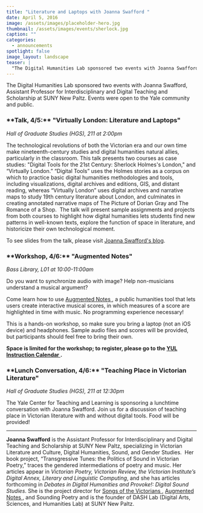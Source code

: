 ```yaml
---
title: "Literature and Laptops with Joanna Swafford "
date: April 5, 2016
image: /assets/images/placeholder-hero.jpg
thumbnail: /assets/images/events/sherlock.jpg
caption: ""
categories: 
  - announcements
spotlight: false 
image_layout: landscape
teaser: |
  "The Digital Humanities Lab sponsored two events with Joanna Swafford, Assistant Professor for Interdisciplinary and Digital Teaching and Scholarship at SUNY New Paltz. Events were open to the Yale..."
---
```


The Digital Humanities Lab sponsored two events with Joanna Swafford, Assistant Professor for Interdisciplinary and Digital Teaching and Scholarship at SUNY New Paltz. Events were open to the Yale community and public.
   
<h3>**Talk, 4/5:** "Virtually London: Literature and Laptops"</h3>
<em>Hall of Graduate Studies (HGS), 211 at 2:00pm</em>

The technological revolutions of both the Victorian era and our own time make nineteenth-century studies and digital humanities natural allies, particularly in the classroom. This talk presents two courses as case studies: "Digital Tools for the 21st Century: Sherlock Holmes's London," and “Virtually London.” “Digital Tools” uses the Holmes stories as a corpus on which to practice basic digital humanities methodologies and tools, including visualizations, digital archives and editions, GIS, and distant reading, whereas “Virtually London” uses digital archives and narrative maps to study 19th century literature about London, and culminates in creating annotated narrative maps of The Picture of Dorian Gray and The Romance of a Shop.  The talk will present sample assignments and projects from both courses to highlight how digital humanities lets students find new patterns in well-known texts, explore the function of space in literature, and historicize their own technological moment.
   
To see slides from the talk, please visit <a href="https://annieswafford.wordpress.com/2016/04/05/virtually-london-literature-and-laptops-talk-at-yale-dh/" target="_blank">Joanna Swafford's blog</a>.
   
<h3>**Workshop, 4/6:** "Augmented Notes"</h3>
<em>Bass Library, L01 at 10:00-11:00am</em>

Do you want to synchronize audio with image?
Help non-musicians understand a musical argument?
   
Come learn how to use
<a href="http://www.augmentednotes.com/" target="_blank">
  Augmented Notes
</a>
, a public humanities tool that lets users create interactive musical scores, in which measures of a score are highlighted in time with music. No programming experience necessary!
   
This is a hands-on workshop, so make sure you bring a laptop (not an iOS device) and headphones. Sample audio files and scores will be provided, but participants should feel free to bring their own.
   
**Space is limited for the workshop; to register, please go to the
<a href="http://schedule.yale.edu/event.php?id=1105812">
  YUL Instruction Calendar
</a>
.**

<h3>**Lunch Conversation, 4/6:** "Teaching Place in Victorian Literature"</h3>
<em>Hall of Graduate Studies (HGS), 211 at 12:30pm</em>
   
The Yale Center for Teaching and Learning is sponsoring a lunchtime conversation with Joanna Swafford. Join us for a discussion of teaching place in Victorian literature with and without digital tools. Food will be provided!
    
---
   
**Joanna Swafford** is the Assistant Professor for Interdisciplinary and Digital Teaching and Scholarship at SUNY New Paltz, specializing in Victorian Literature and Culture, Digital Humanities, Sound, and Gender Studies.  Her book project, “Transgressive Tunes: the Politics of Sound in Victorian Poetry,” traces the gendered intermediations of poetry and music. Her articles appear in *Victorian Poetry, Victorian Review, the Victorian Institute’s Digital Annex, Literary and Linguistic Computing*, and she has articles forthcoming in *Debates in Digital Humanities and Provoke!: Digital Sound Studies*. She is the project director for
<a href="http://www.songsofthevictorians.com/" target="_blank">
  Songs of the Victorians
</a>
,
<a href="http://www.augmentednotes.com/" target="_blank">
  Augmented Notes
</a>
, and Sounding Poetry and is the founder of DASH Lab (Digital Arts, Sciences, and Humanities Lab) at SUNY New Paltz.
